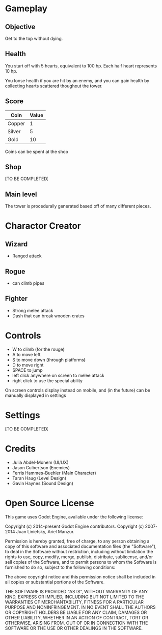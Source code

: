 # Gameplay

## Objective
Get to the top without dying.

## Health
You start off with 5 hearts, equivalent to 100 hp. Each half heart represents 10 hp.

You loose health if you are hit by an enemy, and you can gain health by collecting hearts scattered thoughout the tower.

## Score

| Coin | Value |
| --- | --- |
| Copper | 1 |
| Silver | 5 |
| Gold | 10 |

Coins can be spent at the shop

## Shop
[TO BE COMPLETED]

## Main level
The tower is procedurally generated based off of many different pieces.

# Charactor Creator

## Wizard
- Ranged attack

## Rogue
- can climb pipes

## Fighter
- Strong melee attack
- Dash that can break wooden crates

# Controls
- W to climb (for the rouge)
- A to move left
- S to move down (through platforms)
- D to move right
- SPACE to jump
- left click anywhere on screen to melee attack 
- right click to use the special ability 

On screen controls display instead on mobile, and (in the future) can be manually displayed in settings

# Settings
[TO BE COMPLETED]

# Credits
- Julia Abdel-Monem (UI/UX)
- Jason Culbertson (Enemies)
- Ferris Hammes-Buehler (Main Character)
- Taran Haug (Level Design)
- Gavin Haynes (Sound Design)

# Open Source License

This game uses Godot Engine, available under the following license:

Copyright (c) 2014-present Godot Engine contributors.
Copyright (c) 2007-2014 Juan Linietsky, Ariel Manzur.

Permission is hereby granted, free of charge, to any person obtaining a copy
of this software and associated documentation files (the "Software"), to deal
in the Software without restriction, including without limitation the rights
to use, copy, modify, merge, publish, distribute, sublicense, and/or sell
copies of the Software, and to permit persons to whom the Software is
furnished to do so, subject to the following conditions:

The above copyright notice and this permission notice shall be included in all
copies or substantial portions of the Software.

THE SOFTWARE IS PROVIDED "AS IS", WITHOUT WARRANTY OF ANY KIND, EXPRESS OR
IMPLIED, INCLUDING BUT NOT LIMITED TO THE WARRANTIES OF MERCHANTABILITY,
FITNESS FOR A PARTICULAR PURPOSE AND NONINFRINGEMENT. IN NO EVENT SHALL THE
AUTHORS OR COPYRIGHT HOLDERS BE LIABLE FOR ANY CLAIM, DAMAGES OR OTHER
LIABILITY, WHETHER IN AN ACTION OF CONTRACT, TORT OR OTHERWISE, ARISING FROM,
OUT OF OR IN CONNECTION WITH THE SOFTWARE OR THE USE OR OTHER DEALINGS IN THE
SOFTWARE.
